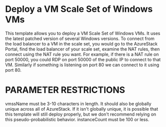 # Deploy a VM Scale Set of Windows VMs

This template allows you to deploy a VM Scale Set of Windows VMs. It uses the latest patched version of several Windows versions. To connect from the load balancer to a VM in the scale set, you would go to the AzureStack Portal, find the load balancer of your scale set, examine the NAT rules, then connect using the NAT rule you want. For example, if there is a NAT rule on port 50000, you could RDP on port 50000 of the public IP to connect to that VM. Similarly if something is listening on port 80 we can connect to it using port 80.

PARAMETER RESTRICTIONS
======================

vmssName must be 3-10 characters in length. It should also be globally unique across all of AzureStack. If it isn't globally unique, it is possible that this template will still deploy properly, but we don't recommend relying on this pseudo-probabilistic behavior.
instanceCount must be 100 or less.
